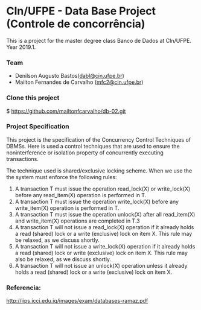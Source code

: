 # CIn/UFPE - Data Base Project (Controle de concorrência)
This is a project for the master degree class Banco de Dados at CIn/UFPE. Year 2019.1.

### Team
* Denilson Augusto Bastos(dabl@cin.ufpe.br)
* Mailton Fernandes de Carvalho (mfc2@cin.ufpe.br)
### Clone this project
$ https://github.com/mailtonfcarvalho/db-02.git

### Project Specification

This project is the specification of the Concurrency Control Techniques of DBMSs. Here is used a control techniques that are used to ensure the noninterference or isolation property of concurrently executing transactions.

The technique used is shared/exclusive locking scheme. When we use the  the system must enforce the following rules:

1. A transaction T must issue the operation read_lock(X) or write_lock(X) before any read_item(X) operation is performed in T.
2. A transaction T must issue the operation write_lock(X) before any write_item(X) operation is performed in T.
3. A transaction T must issue the operation unlock(X) after all read_item(X) and write_item(X) operations are completed in T.3
4. A transaction T will not issue a read_lock(X) operation if it already holds a read (shared) lock or a write (exclusive) lock on item X. This rule may be relaxed, as we discuss shortly.
5. A transaction T will not issue a write_lock(X) operation if it already holds a read (shared) lock or write (exclusive) lock on item X. This rule may also be relaxed, as we discuss shortly.
6. A transaction T will not issue an unlock(X) operation unless it already holds a read (shared) lock or a write (exclusive) lock on item X.

### Referencia: 
http://iips.icci.edu.iq/images/exam/databases-ramaz.pdf
